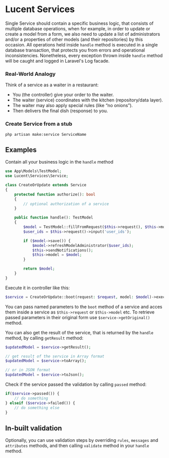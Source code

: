 # Lucent Services

Single Service should contain a specific business logic, that consists of multiple database operations, when for example, in order to update or create a model from a form, we also need to update a list of administrators and/or a properties of other models (and their repositories) by this occasion.
All operations held inside `handle` method is executed in a single database transaction, that protects you from errors and operational inconsistencies. Nonetheless, every exception thrown inside `handle` method will be caught and logged in Laravel's Log facade.

### Real-World Analogy

Think of a service as a waiter in a restaurant:

- You (the controller) give your order to the waiter.
- The waiter (service) coordinates with the kitchen (repository/data layer).
- The waiter may also apply special rules (like “no onions”).
- Then delivers the final dish (response) to you.

### Create Service from a stub

```
php artisan make:service ServiceName
```

## Examples

Contain all your business logic in the `handle` method

```php
use App\Models\TestModel;
use Lucent\Services\Service;

class CreateOrUpdate extends Service
{
    protected function authorize(): bool
    {
        // optional authorization of a service
    }

    public function handle(): TestModel
    {
        $model = TestModel::fillFromRequest($this->request(), $this->model->id ?? null);
        $user_ids = $this->request()->input('user_ids');

        if ($model->save()) {
            $model->refreshModelAdministrator($user_ids);
            $this->sendNotifications();
            $this->model = $model;
        }

        return $model;
    }
}

```

Execute it in controller like this:

```php
$service = CreateOrUpdate::boot(request: $request, model: $model)->execute();

```

You can pass named parameters to the `boot` method of a service and acces them inside a service as `$this->request` or `$this->model` etc. To retrieve passed parameters in their original form use `$service->getOriginal()` method.

You can also get the result of the service, that is returned by the `handle` method, by calling `getResult` method:

```php
$updatedModel = $service->getResult();

// get result of the service in Array format
$updatedModel = $service->toArray();

// or in JSON format
$updatedModel = $service->toJson();

```

Check if the service passed the validation by calling `passed` method:

```php
if($service->passed()) {
    // do something
} elseif ($service->failed()) {
    // do something else
}
```

## In-built validation

Optionally, you can use validation steps by overriding `rules`, `messages` and `attributes` methods, and then calling `validate` method in your `handle` method.
